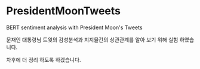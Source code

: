 # PresidentMoonTweets
BERT sentiment analysis with President Moon's Tweets

문재인 대통령님 트윗의 감성분석과 지지율간의 상관관계를 알아 보기 위해 실험 하였습니다. 



차후에 더 정리 하도록 하겠습니다.
